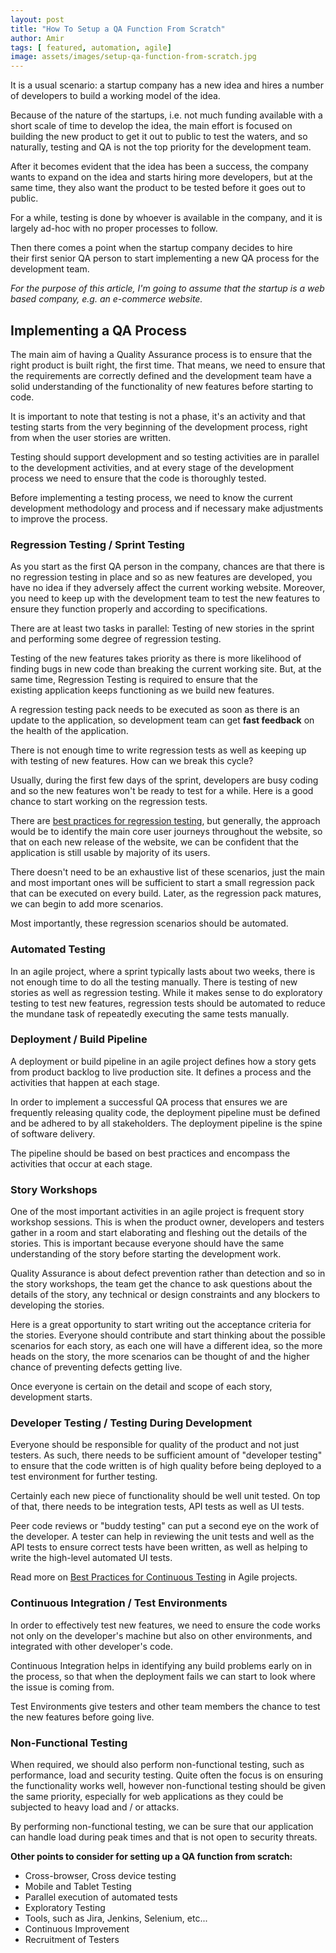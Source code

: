 ```yaml
---
layout: post
title: "How To Setup a QA Function From Scratch"
author: Amir
tags: [ featured, automation, agile]
image: assets/images/setup-qa-function-from-scratch.jpg
---
```


It is a usual scenario: a startup company has a new idea and hires a number of developers to build a working model of the idea.

Because of the nature of the startups, i.e. not much funding available with a short scale of time to develop the idea, the main effort is focused on building the new product to get it out to public to test the waters, and so naturally, testing and QA is not the top priority for the development team.

After it becomes evident that the idea has been a success, the company wants to expand on the idea and starts hiring more developers, but at the same time, they also want the product to be tested before it goes out to public.

For a while, testing is done by whoever is available in the company, and it is largely ad-hoc with no proper processes to follow.

Then there comes a point when the startup company decides to hire their first senior QA person to start implementing a new QA process for the development team.

_For the purpose of this article, I'm going to assume that the startup is a web based company, e.g. an e-commerce website._

## Implementing a QA Process

The main aim of having a Quality Assurance process is to ensure that the right product is built right, the first time. That means, we need to ensure that the requirements are correctly defined and the development team have a solid understanding of the functionality of new features before starting to code.

It is important to note that testing is not a phase, it's an activity and that testing starts from the very beginning of the development process, right from when the user stories are written.

Testing should support development and so testing activities are in parallel to the development activities, and at every stage of the development process we need to ensure that the code is thoroughly tested.

Before implementing a testing process, we need to know the current development methodology and process and if necessary make adjustments to improve the process.

### Regression Testing / Sprint Testing

As you start as the first QA person in the company, chances are that there is no regression testing in place and so as new features are developed, you have no idea if they adversely affect the current working website. Moreover, you need to keep up with the development team to test the new features to ensure they function properly and according to specifications.

There are at least two tasks in parallel: Testing of new stories in the sprint and performing some degree of regression testing.

Testing of the new features takes priority as there is more likelihood of finding bugs in new code than breaking the current working site. But, at the same time, Regression Testing is required to ensure that the existing application keeps functioning as we build new features.

A regression testing pack needs to be executed as soon as there is an update to the application, so development team can get **fast feedback** on the health of the application.

There is not enough time to write regression tests as well as keeping up with testing of new features. How can we break this cycle?

Usually, during the first few days of the sprint, developers are busy coding and so the new features won't be ready to test for a while. Here is a good chance to start working on the regression tests.

There are [best practices for regression testing](/best-practices-for-regression-testing/), but generally, the approach would be to identify the main core user journeys throughout the website, so that on each new release of the website, we can be confident that the application is still usable by majority of its users.

There doesn't need to be an exhaustive list of these scenarios, just the main and most important ones will be sufficient to start a small regression pack that can be executed on every build. Later, as the regression pack matures, we can begin to add more scenarios.

Most importantly, these regression scenarios should be automated.

### Automated Testing

In an agile project, where a sprint typically lasts about two weeks, there is not enough time to do all the testing manually. There is testing of new stories as well as regression testing. While it makes sense to do exploratory testing to test new features, regression tests should be automated to reduce the mundane task of repeatedly executing the same tests manually.

### Deployment / Build Pipeline

A deployment or build pipeline in an agile project defines how a story gets from product backlog to live production site. It defines a process and the activities that happen at each stage.

In order to implement a successful QA process that ensures we are frequently releasing quality code, the deployment pipeline must be defined and be adhered to by all stakeholders. The deployment pipeline is the spine of software delivery.

The pipeline should be based on best practices and encompass the activities that occur at each stage.

### Story Workshops

One of the most important activities in an agile project is frequent story workshop sessions. This is when the product owner, developers and testers gather in a room and start elaborating and fleshing out the details of the stories. This is important because everyone should have the same understanding of the story before starting the development work.

Quality Assurance is about defect prevention rather than detection and so in the story workshops, the team get the chance to ask questions about the details of the story, any technical or design constraints and any blockers to developing the stories.

Here is a great opportunity to start writing out the acceptance criteria for the stories. Everyone should contribute and start thinking about the possible scenarios for each story, as each one will have a different idea, so the more heads on the story, the more scenarios can be thought of and the higher chance of preventing defects getting live.

Once everyone is certain on the detail and scope of each story, development starts.

### Developer Testing / Testing During Development

Everyone should be responsible for quality of the product and not just testers. As such, there needs to be sufficient amount of "developer testing" to ensure that the code written is of high quality before being deployed to a test environment for further testing.

Certainly each new piece of functionality should be well unit tested. On top of that, there needs to be integration tests, API tests as well as UI tests.

Peer code reviews or "buddy testing" can put a second eye on the work of the developer. A tester can help in reviewing the unit tests and well as the API tests to ensure correct tests have been written, as well as helping to write the high-level automated UI tests.

Read more on [Best Practices for Continuous Testing](/best-practices-for-continuous-testing-in-agile/) in Agile projects.

### Continuous Integration / Test Environments

In order to effectively test new features, we need to ensure the code works not only on the developer's machine but also on other environments, and integrated with other developer's code.

Continuous Integration helps in identifying any build problems early on in the process, so that when the deployment fails we can start to look where the issue is coming from.

Test Environments give testers and other team members the chance to test the new features before going live.

### Non-Functional Testing

When required, we should also perform non-functional testing, such as performance, load and security testing. Quite often the focus is on ensuring the functionality works well, however non-functional testing should be given the same priority, especially for web applications as they could be subjected to heavy load and / or attacks.

By performing non-functional testing, we can be sure that our application can handle load during peak times and that is not open to security threats.

**Other points to consider for setting up a QA function from scratch:**

*   Cross-browser, Cross device testing
*   Mobile and Tablet Testing
*   Parallel execution of automated tests
*   Exploratory Testing
*   Tools, such as Jira, Jenkins, Selenium, etc...
*   Continuous Improvement
*   Recruitment of Testers